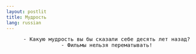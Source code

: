 ```yaml
---
layout: postlit
title: Мудрость 
lang: russian 
---
```


<div align="center">
<pre>
	- Какую мудрость вы бы сказали себе десять лет назад?
	- Фильмы нельзя перематывать!
</pre>
</div>
